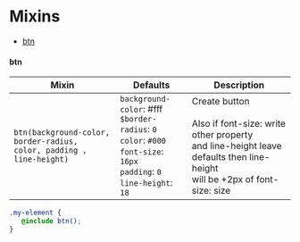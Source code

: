 # Mixins

- [btn](#btn)






#### **btn**

Mixin | Defaults | Description
---- | ---- | ----
`btn(background-color, border-radius,`<br> `color, padding , line-height)` | `background-color`: #fff <br>`$border-radius`: `0`<br>`color`: `#000`<br>`font-size`: `16px`<br>`padding`: `0`<br>`line-height`: `18` | Create button  <br> <br>Also if font-size: write other property<br> and line-height leave defaults then line-height<br> will be +2px of font-size: size


```scss
.my-element {
   @include btn();
}
```

